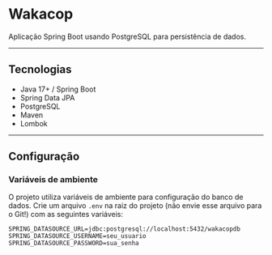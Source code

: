 # Wakacop

Aplicação Spring Boot usando PostgreSQL para persistência de dados.

---

## Tecnologias

- Java 17+ / Spring Boot  
- Spring Data JPA  
- PostgreSQL  
- Maven  
- Lombok  

---

## Configuração

### Variáveis de ambiente

O projeto utiliza variáveis de ambiente para configuração do banco de dados. Crie um arquivo `.env` na raiz do projeto (não envie esse arquivo para o Git!) com as seguintes variáveis:

```env
SPRING_DATASOURCE_URL=jdbc:postgresql://localhost:5432/wakacopdb
SPRING_DATASOURCE_USERNAME=seu_usuario
SPRING_DATASOURCE_PASSWORD=sua_senha
